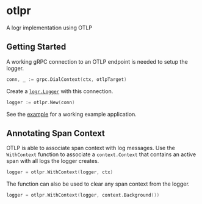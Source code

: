 # otlpr

A logr implementation using OTLP

## Getting Started

A working gRPC connection to an OTLP endpoint is needed to setup the logger.

```go
conn, _ := grpc.DialContext(ctx, otlpTarget)
```

Create a [`logr.Logger`] with this connection.

```go
logger := otlpr.New(conn)
```

See the [example] for a working example application.

## Annotating Span Context

OTLP is able to associate span context with log messages.
Use the `WithContext` function to associate a `context.Context` that contains an active span with all logs the logger creates.

```go
logger = otlpr.WithContext(logger, ctx)
```

The function can also be used to clear any span context from the logger.

```go
logger = otlpr.WithContext(logger, context.Background())
```

[`logr.Logger`]: https://pkg.go.dev/github.com/go-logr/logr#Logger
[example]: ./example/
